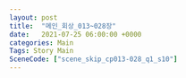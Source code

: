 ```yaml
---
layout: post
title:  "메인_회상_013~028장"
date:   2021-07-25 06:00:00 +0000
categories: Main
Tags: Story Main
SceneCode: ["scene_skip_cp013-028_q1_s10"]
---
```

